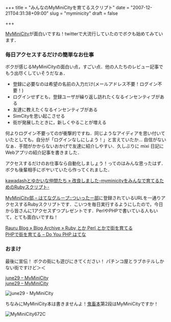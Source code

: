 +++
title = "みんなのMyMiniCityを育てるスクリプト"
date = "2007-12-21T04:31:38+09:00"
slug = "myminicity"
draft = false

+++

<p><a href="http://www.myminicity.com/">MyMiniCity</a>が面白いですね！twitterで大流行していたのでボクも始めてみています．</p>
<h3>毎日アクセスするだけの簡単なお仕事</h3>
<p>ボクが感じるMyMiniCityの面白い点，すごい点．他の人たちのレビュー記事でもう出尽くしていそうだなぁ．</p>
<ul>
<li>登録に必要なのは希望の名前の入力だけ(メールアドレス不要！ログイン不要！)</li>
<li>ログインせずとも，登録ユーザが繰り返し訪れたくなるインセンティブがある</li>
<li>友達に教えたくなるインセンティブがある</li>
<li>SimCityを思い起こさせる</li>
<li>街が発展したときに，新しくやることが増える</li>
</ul>
<p>何よりログイン不要ってのが衝撃的ですね．同じようなアイディアを思い付いていたとしても，自分が「ログインなしにしよう！」と言えていたか… 自信がないなぁ．手間がかからないおかげで友達に紹介しやすい．久しぶりに mixi 日記にWebアプリの紹介記事を書きました．</p>
<p>アクセスするだけのお仕事なら自動化しましょう！ってのはみんな思ったはず．ボクも後輩相手にボヤいていたら作ってくれました．</p>
<p><a href="http://blog.kawadash.in/junzou/myminicity-ruby-update/">kawadashとゆかいな仲間たち » 改良しました-myminicityをみんなで育てるためのRubyスクリプト-</a></p>
<p><a href="http://twitter.g.hatena.ne.jp/keyword/MyMiniCity%e9%83%a8">MyMiniCity部 &#8211; はてなグループ::ついったー部</a>に登録されているURLを一通りアクセスするRubyスクリプトです．こいつを毎日実行するようにしたので，今日から皆さんに1アクセスずつプレゼントです．PerlやPHPで書いている人もいて，とても面白いですね！</p>
<p><a href="http://wordpress.rauru-block.org/index.php/1558">Rauru Blog » Blog Archive » Ruby とか Perl とかで街を育てる</a><br />
<a href="http://d.hatena.ne.jp/shimooka/20071220/1198124082">PHPで街を育てる &#8211; Do You PHP はてな</a></p>
<h3>おまけ</h3>
<p>最後に宣伝！ ボクの街にも遊びにきてください！ パチンコ屋とラブホテルしかない街ですけど＞＜</p>
<p><a href="http://june29.myminicity.com/">june29 &#8211; MyMiniCity</a><br />
<a href="http://june29.myminicity.com/ind/">june29 &#8211; MyMiniCity</a></p>
<p><img src="http://myskitch.com/june29/june29_-_myminicity-20071221-044910.png" alt="june29 - MyMiniCity"/></p>
<p>ちなみにMyMiniCity本は書きませんよ！<a href="http://www.amazon.co.jp/gp/redirect.html%3FASIN=479801799X%26tag=cameralady-22%26lcode=xm2%26cID=2025%26ccmID=165953%26location=/o/ASIN/479801799X%253FSubscriptionId=0G91FPYVW6ZGWBH4Y9G2" target="_blank">鬼畜本</a>第2段はMyMiniCityですか！</p>
<p><img src="http://myskitch.com/june29/myminicity-20071221-045124.png" alt="MyMiniCity672C"/></p>
